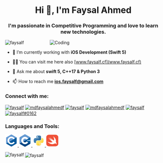 <h1 align="center">Hi 👋, I'm Faysal Ahmed</h1>
<h3 align="center">I'm passionate in Competitive Programming and love to learn new technologies.</h3>
<img align = "right" alt = "Coding" width = "360" src = "https://cdn.dribbble.com/users/1162077/screenshots/3848914/programmer.gif">

<p align="left"> <img src="https://komarev.com/ghpvc/?username=faysalf&label=Profile%20views&color=0e75b6&style=flat" alt="faysalf" /> </p>

- 🔭 I’m currently working with **iOS Development (Swift 5)**

- 👨‍💻 You can visit me here also [www.faysalf.cf](www.faysalf.cf)

- 💬 Ask me about **swift 5, C++17 & Python 3**

- 📫 How to reach me **ios.faysalf@gmail.com**

<h3 align="left">Connect with me:</h3>
<p align="left">
<a href="https://linkedin.com/in/faysalf" target="blank"><img align="center" src="https://raw.githubusercontent.com/rahuldkjain/github-profile-readme-generator/master/src/images/icons/Social/linked-in-alt.svg" alt="faysalf" height="30" width="40" /></a>
<a href="https://fb.com/mdfaysalahmedf" target="blank"><img align="center" src="https://raw.githubusercontent.com/rahuldkjain/github-profile-readme-generator/master/src/images/icons/Social/facebook.svg" alt="mdfaysalahmedf" height="30" width="40" /></a>
<a href="https://www.codechef.com/users/faysalf" target="blank"><img align="center" src="https://cdn.jsdelivr.net/npm/simple-icons@3.1.0/icons/codechef.svg" alt="faysalf" height="30" width="40" /></a>
<a href="https://www.hackerrank.com/mdfaysalahmedf" target="blank"><img align="center" src="https://raw.githubusercontent.com/rahuldkjain/github-profile-readme-generator/master/src/images/icons/Social/hackerrank.svg" alt="mdfaysalahmedf" height="30" width="40" /></a>
<a href="https://codeforces.com/profile/faysalf" target="blank"><img align="center" src="https://raw.githubusercontent.com/rahuldkjain/github-profile-readme-generator/master/src/images/icons/Social/codeforces.svg" alt="faysalf" height="30" width="40" /></a>
<a href="https://discord.gg/faysalf#0162" target="blank"><img align="center" src="https://raw.githubusercontent.com/rahuldkjain/github-profile-readme-generator/master/src/images/icons/Social/discord.svg" alt="faysalf#0162" height="30" width="40" /></a>
</p>

<h3 align="left">Languages and Tools:</h3>
<p align="left"> <a href="https://www.cprogramming.com/" target="_blank" rel="noreferrer"> <img src="https://raw.githubusercontent.com/devicons/devicon/master/icons/c/c-original.svg" alt="c" width="40" height="40"/> </a> <a href="https://www.w3schools.com/cpp/" target="_blank" rel="noreferrer"> <img src="https://raw.githubusercontent.com/devicons/devicon/master/icons/cplusplus/cplusplus-original.svg" alt="cplusplus" width="40" height="40"/> </a> <a href="https://www.python.org" target="_blank" rel="noreferrer"> <img src="https://raw.githubusercontent.com/devicons/devicon/master/icons/python/python-original.svg" alt="python" width="40" height="40"/> </a> <a href="https://developer.apple.com/swift/" target="_blank" rel="noreferrer"> <img src="https://raw.githubusercontent.com/devicons/devicon/master/icons/swift/swift-original.svg" alt="swift" width="40" height="40"/> </a> </p> <p><img align="left" src="https://github-readme-stats.vercel.app/api/top-langs?username=faysalf&show_icons=true&locale=en&layout=compact" alt="faysalf" /></p>  <p>&nbsp;<img align="center" src="https://github-readme-stats.vercel.app/api?username=faysalf&show_icons=true&locale=en" alt="faysalf" /></p>

